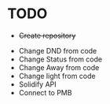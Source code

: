# TODO

- ~~Create repository~~
* Change DND from code
* Change Status from code
* Change Away from code
* Change light from code
* Solidify API
* Connect to PMB
